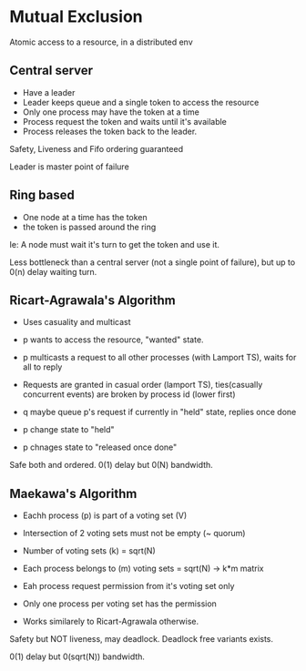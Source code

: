 # Mutual Exclusion
Atomic access to a resource, in a distributed env

## Central server
- Have a leader
- Leader keeps queue and a single token to access the resource
- Only one process may have the token at a time 
- Process request the token and waits until it's available
- Process releases the token back to the leader.

Safety, Liveness and Fifo ordering guaranteed

Leader is master point of failure

## Ring based
- One node at a time has the token
- the token is passed around the ring

Ie: A node must wait it's turn to get the token and use it.

Less bottleneck than a central server (not a single point of failure), but up to 0(n) delay waiting turn.

## Ricart-Agrawala's Algorithm
- Uses casuality and multicast

- p wants to access the resource, "wanted" state.
- p multicasts a request to all other processes (with Lamport TS), waits for all to reply
- Requests are granted in casual order (lamport TS), ties(casually concurrent events) are broken by process id (lower first)
- q maybe queue p's request if currently in "held" state, replies once done
- p change state to "held"
- p chnages state to "released once done"

Safe both and ordered. 0(1) delay but 0(N) bandwidth.

## Maekawa's Algorithm 
- Eachh process (p) is part of a voting set (V)
- Intersection of 2 voting sets must not be empty (~ quorum)
- Number of voting sets (k) = sqrt(N)
- Each process belongs to (m) voting sets = sqrt(N) -> k*m matrix

- Eah process request permission from it's voting set only
- Only one process per voting set has the permission 
- Works similarely to Ricart-Agrawala otherwise.

Safety but NOT liveness, may deadlock. Deadlock free variants exists.

 0(1) delay but 0(sqrt(N)) bandwidth.


